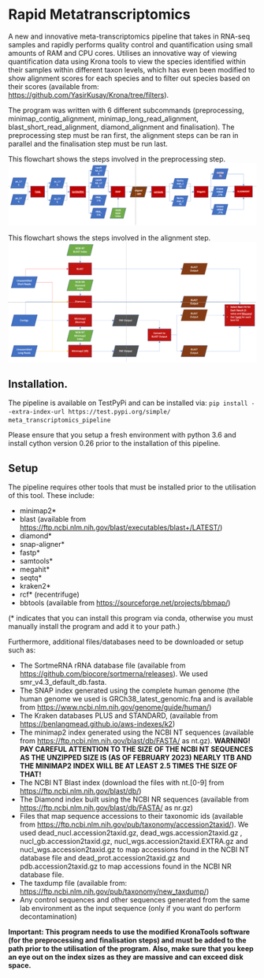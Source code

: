 # Rapid Metatranscriptomics

A new and innovative meta-transcriptomics pipeline that takes in RNA-seq samples and rapidly performs quality control and quantification using small amounts of RAM and CPU cores. Utilises an innovative way of viewing quantification data using Krona tools to view the species identified within their samples within different taxon levels, which has even been modified to show alignment scores for each species and to filter out species based on their scores (available from: https://github.com/YasirKusay/Krona/tree/filters).

The program was written with 6 different subcommands (preprocessing, minimap_contig_alignment, minimap_long_read_alignment, blast_short_read_alignment, diamond_alignment and finalisation). The preprocessing step must be ran first, the alignment steps can be ran in parallel and the finalisation step must be run last.

This flowchart shows the steps involved in the preprocessing step.
![Alt text](diagrams/preprocessing.png "Preprocessing workflow")

This flowchart shows the steps involved in the alignment step.
![Alt text](diagrams/alignment.png "Alignment workflow")

## Installation.

The pipeline is available on TestPyPi and can be installed via: `pip install --extra-index-url https://test.pypi.org/simple/ meta_transcriptomics_pipeline`

Please ensure that you setup a fresh environment with python 3.6 and install cython version 0.26 prior to the installation of this pipeline.

## Setup

The pipeline requires other tools that must be installed prior to the utilisation of this tool. These include:
* minimap2*
* blast (available from https://ftp.ncbi.nlm.nih.gov/blast/executables/blast+/LATEST/)
* diamond*
* snap-aligner*
* fastp*
* samtools*
* megahit*
* seqtq*
* kraken2*
* rcf* (recentrifuge)
* bbtools (available from https://sourceforge.net/projects/bbmap/)

(\* indicates that you can install this program via conda, otherwise you must manually install the program and add it to your path.)

Furthermore, additional files/databases need to be downloaded or setup such as:
* The SortmeRNA rRNA database file (available from https://github.com/biocore/sortmerna/releases). We used smr_v4.3_default_db.fasta.
* The SNAP index generated using the complete human genome (the human genome we used is GRCh38_latest_genomic.fna and is available from https://www.ncbi.nlm.nih.gov/genome/guide/human/)
* The Kraken databases PLUS and STANDARD, (available from https://benlangmead.github.io/aws-indexes/k2)
* The minimap2 index generated using the NCBI NT sequences (available from https://ftp.ncbi.nlm.nih.gov/blast/db/FASTA/ as nt.gz). **WARNING! PAY CAREFUL ATTENTION TO THE SIZE OF THE NCBI NT SEQUENCES AS THE UNZIPPED SIZE IS (AS OF FEBRUARY 2023) NEARLY 1TB AND THE MINIMAP2 INDEX WILL BE AT LEAST 2.5 TIMES THE SIZE OF THAT!**
* The NCBI NT Blast index (download the files with nt.[0-9] from https://ftp.ncbi.nlm.nih.gov/blast/db/)
* The Diamond index built using the NCBI NR sequences (available from https://ftp.ncbi.nlm.nih.gov/blast/db/FASTA/ as nr.gz)
* Files that map sequence accessions to their taxonomic ids (available from https://ftp.ncbi.nlm.nih.gov/pub/taxonomy/accession2taxid/). We used dead_nucl.accession2taxid.gz, dead_wgs.accession2taxid.gz , nucl_gb.accession2taxid.gz, nucl_wgs.accession2taxid.EXTRA.gz and nucl_wgs.accession2taxid.gz to map accessions found in the NCBI NT database file and dead_prot.accession2taxid.gz and pdb.accession2taxid.gz to map accessions found in the NCBI NR database file.
* The taxdump file (available from: https://ftp.ncbi.nlm.nih.gov/pub/taxonomy/new_taxdump/) 
* Any control sequences and other sequences generated from the same lab environment as the input sequence (only if you want do perform decontamination)

**Important: This program needs to use the modified KronaTools software (for the preprocessing and finalisation steps) and must be added to the path prior to the utilisation of the program.**
**Also, make sure that you keep an eye out on the index sizes as they are massive and can exceed disk space.**